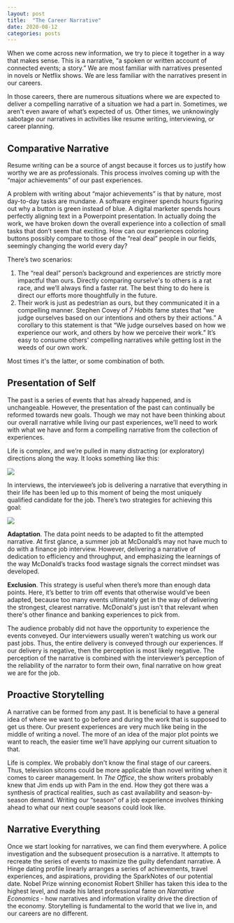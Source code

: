 ```yaml
---
layout: post
title:  "The Career Narrative"
date: 2020-08-12
categories: posts
---
```

When we come across new information, we try to piece it together in a way that makes sense. This is a narrative, “a spoken or written account of connected events; a story.” We are most familiar with narratives presented in novels or Netflix shows. We are less familiar with the narratives present in our careers.

In those careers, there are numerous situations where we are expected to deliver a compelling narrative of a situation we had a part in. Sometimes, we aren't even aware of what’s expected of us. Other times, we unknowingly sabotage our narratives in activities like resume writing, interviewing, or career planning.

## Comparative Narrative
Resume writing can be a source of angst because it forces us to justify how worthy we are as professionals. This process involves coming up with the “major achievements” of our past experiences.

A problem with writing about “major achievements” is that by nature, most day-to-day tasks are mundane. A software engineer spends hours figuring out why a button is green instead of blue. A digital marketer spends hours perfectly aligning text in a Powerpoint presentation. In actually doing the work, we have broken down the overall experience into a collection of small tasks that don’t seem that exciting. How can our experiences coloring buttons possibly compare to those of the “real deal” people in our fields, seemingly changing the world every day?

There’s two scenarios:
1. The “real deal” person’s background and experiences are strictly more impactful than ours. Directly comparing ourselve's to others is a rat race, and we’ll always find a faster rat. The best thing to do here is direct our efforts more thoughtfully in the future.
2. Their work is just as pedestrian as ours, but they communicated it in a compelling manner. Stephen Covey of *7 Habits* fame states that “we judge ourselves based on our intentions and others by their actions.” A corollary to this statement is that “We judge ourselves based on how we experience our work, and others by how we perceive their work.” It’s easy to consume others' compelling narratives while getting lost in the weeds of our own work.

Most times it's the latter, or some combination of both.

## Presentation of Self
The past is a series of events that has already happened, and is unchangeable. However, the presentation of the past can continually be reformed towards new goals. Though we may not have been thinking about our overall narrative while living our past experiences, we’ll need to work with what we have and form a compelling narrative from the collection of experiences.

Life is complex, and we’re pulled in many distracting (or exploratory) directions along the way. It looks something like this:

<img src="{{site.url}}/assets/img/career-narrative-event.png" style="display: block; margin: auto;" />

In interviews, the interviewee’s job is delivering a narrative that everything in their life has been led up to this moment of being the most uniquely qualified candidate for the job. There’s two strategies for achieving this goal:

<img src="{{site.url}}/assets/img/career-narrative-adapt.png" style="display: block; margin: auto;" />

**Adaptation**. The data point needs to be adapted to fit the attempted narrative. At first glance, a summer job at McDonald’s may not have much to do with a finance job interview. However, delivering a narrative of dedication to efficiency and throughput, and emphasizing the learnings of the way McDonald’s tracks food wastage signals the correct mindset was developed.

**Exclusion**. This strategy is useful when there’s more than enough data points. Here, it’s better to trim off events that otherwise would’ve been adapted, because too many events ultimately get in the way of delivering the strongest, clearest narrative. McDonald's just isn't that relevant when there's other finance and banking experiences to pick from.

The audience probably did not have the opportunity to experience the events conveyed. Our interviewers usually weren't watching us work our past jobs. Thus, the entire delivery is conveyed through our experiences. If our delivery is negative, then the perception is most likely negative. The perception of the narrative is combined with the interviewer’s perception of the reliability of the narrator to form their own, final narrative on how great we are for the job.

## Proactive Storytelling
A narrative can be formed from any past. It is beneficial to have a general idea of where we want to go before and during the work that is supposed to get us there. Our present experiences are very much like being in the middle of writing a novel. The more of an idea of the major plot points we want to reach, the easier time we’ll have applying our current situation to that.

Life is complex. We probably don't know the final stage of our careers. Thus, television sitcoms could be more applicable than novel writing when it comes to career management. In *The Office*, the show writers probably knew that Jim ends up with Pam in the end. How they got there was a synthesis of practical realities, such as cast availability and season-by-season demand. Writing our “season” of a job experience involves thinking ahead to what our next couple seasons could look like.

## Narrative Everything
Once we start looking for narratives, we can find them everywhere. A police investigation and the subsequent prosecution is a narrative. It attempts to recreate the series of events to maximize the guilty defendant narrative. A Hinge dating profile linearly arranges a series of achievements, travel experiences, and aspirations, providing the SparkNotes of our potential date. Nobel Prize winning economist Robert Shiller has taken this idea to the highest level, and made his latest professional fame on *Narrative Economics* - how narratives and information virality drive the direction of the economy. Storytelling is fundamental to the world that we live in, and our careers are no different.
